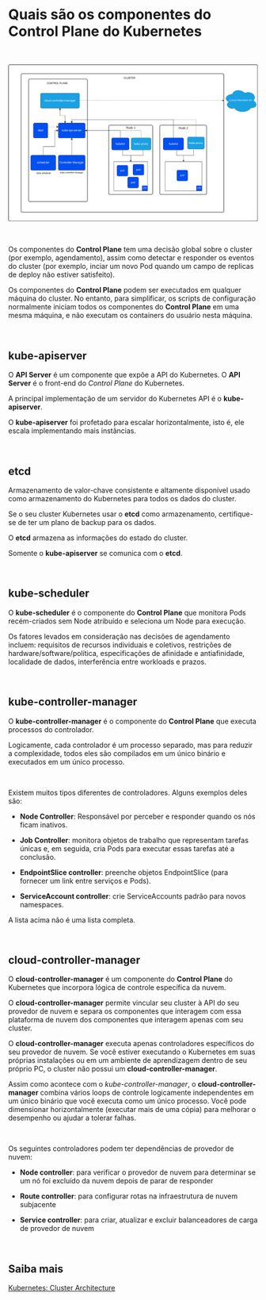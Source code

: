 # Quais são os componentes do Control Plane do Kubernetes

<br>

![Arquitetura Kubernetes ](./Imagens/kubernetes-cluster-architecture.svg)

<br>

Os componentes do **Control Plane** tem uma decisão global sobre o cluster (por exemplo, agendamento), assim como detectar e responder os eventos do cluster (por exemplo, inciar um novo Pod quando um campo de replicas de deploy não estiver satisfeito).

Os componentes do **Control Plane** podem ser executados em qualquer máquina do cluster. No entanto, para simplificar, os scripts de configuração normalmente iniciam todos os componentes do **Control Plane** em uma mesma máquina, e não executam os containers do usuário nesta máquina.

<br>

## kube-apiserver

O **API Server** é um componente que expõe a API do Kubernetes. O **API Server** é o front-end do *Control Plane* do Kubernetes.

A principal implementação de um servidor do Kubernetes API é o **kube-apiserver**.

O **kube-apiserver** foi profetado para escalar horizontalmente, isto é, ele escala implementando mais instâncias.

<br>

## etcd

Armazenamento de valor-chave consistente e altamente disponível usado como armazenamento do Kubernetes para todos os dados do cluster.

Se o seu cluster Kubernetes usar o **etcd** como armazenamento, certifique-se de ter um plano de backup para os dados.

O **etcd** armazena as informações do estado do cluster.

Somente o **kube-apiserver** se comunica com o **etcd**.

<br>

## kube-scheduler

O **kube-scheduler** é o componente do **Control Plane** que monitora Pods recém-criados sem Node atribuído e seleciona um Node para execução.

Os fatores levados em consideração nas decisões de agendamento incluem: requisitos de recursos individuais e coletivos, restrições de hardware/software/política, especificações de afinidade e antiafinidade, localidade de dados, interferência entre workloads e prazos.

<br>

## kube-controller-manager 

O **kube-controller-manager** é o componente do **Control Plane** que executa processos do controlador.

Logicamente, cada controlador é um processo separado, mas para reduzir a complexidade, todos eles são compilados em um único binário e executados em um único processo.

<br>

Existem muitos tipos diferentes de controladores. Alguns exemplos deles são:

- **Node Controller**: Responsável por perceber e responder quando os nós ficam inativos.

- **Job Controller**: monitora objetos de trabalho que representam tarefas únicas e, em seguida, cria Pods para executar essas tarefas até a conclusão.

- **EndpointSlice controller**: preenche objetos EndpointSlice (para fornecer um link entre serviços e Pods).

- **ServiceAccount controller**: crie ServiceAccounts padrão para novos namespaces.

A lista acima não é uma lista completa.

<br>

## cloud-controller-manager

O **cloud-controller-manager** é um componente do **Control Plane** do Kubernetes que incorpora lógica de controle específica da nuvem.

O **cloud-controller-manager** permite vincular seu cluster à API do seu provedor de nuvem e separa os componentes que interagem com essa plataforma de nuvem dos componentes que interagem apenas com seu cluster.

O **cloud-controller-manager** executa apenas controladores específicos do seu provedor de nuvem. Se você estiver executando o Kubernetes em suas próprias instalações ou em um ambiente de aprendizagem dentro de seu próprio PC, o cluster não possui um **cloud-controller-manager**.

Assim como acontece com o *kube-controller-manager*, o **cloud-controller-manager** combina vários loops de controle logicamente independentes em um único binário que você executa como um único processo. Você pode dimensionar horizontalmente (executar mais de uma cópia) para melhorar o desempenho ou ajudar a tolerar falhas.

<br>

Os seguintes controladores podem ter dependências de provedor de nuvem:

- **Node controller**: para verificar o provedor de nuvem para determinar se um nó foi excluído da nuvem depois de parar de responder

- **Route controller**: para configurar rotas na infraestrutura de nuvem subjacente

- **Service controller**: para criar, atualizar e excluir balanceadores de carga de provedor de nuvem

<br>

## Saiba mais
[Kubernetes: Cluster Architecture](https://kubernetes.io/docs/concepts/architecture/)